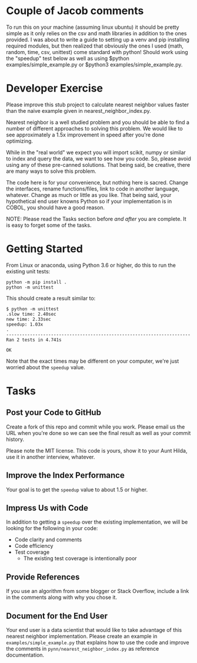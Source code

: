 # Couple of Jacob comments
To run this on your machine (assuming linux ubuntu) it should be pretty simple as it only relies on the csv and math libraries in addition to the ones provided.
I was about to write a guide to setting up a venv and pip installing required modules, but then realized that obviously the ones I used (math, random, time, csv, unittest)
come standard with python! Should work using the "speedup" test below as well as using $python examples/simple_example.py or $python3 examples/simple_example.py.


# Developer Exercise

Please improve this stub project to calculate nearest neighbor values faster
than the naive example given in nearest_neighbor_index.py.

Nearest neighbor is a well studied problem and you should be able to find a
number of different approaches to solving this problem. We would like to see
approximately a 1.5x improvement in speed after you're done optimizing.

While in the "real world" we expect you will import scikit, numpy or similar to
index and query the data, we want to see how you code. So, please avoid using
any of these pre-canned solutions. That being said, be creative, there are many
ways to solve this problem.

The code here is for your convenience, but nothing here is sacred. Change the
interfaces, rename functions/files, link to code in another language, whatever.
Change as much or little as you like. That being said, your hypothetical end
user knowns Python so if your implementation is in COBOL, you should have a good
reason.

NOTE: Please read the Tasks section before _and after_ you are complete. It is
easy to forget some of the tasks.

# Getting Started

From Linux or anaconda, using Python 3.6 or higher, do this to run the existing
unit tests:

```
python -m pip install .
python -m unittest
```

This should create a result similar to:

```
$ python -m unittest
.slow time: 2.40sec
new time: 2.33sec
speedup: 1.03x
.
----------------------------------------------------------------------
Ran 2 tests in 4.741s

OK
```

Note that the exact times may be different on your computer, we're just worried
about the `speedup` value.

# Tasks

## Post your Code to GitHub

Create a fork of this repo and commit while you work. Please email us the URL
when you're done so we can see the final result as well as your commit history.

Please note the MIT license. This code is yours, show it to your Aunt Hilda, use 
it in another interview, whatever.

## Improve the Index Performance

Your goal is to get the `speedup` value to about 1.5 or higher.

## Impress Us with Code

In addition to getting a `speedup` over the existing implementation, we will be
looking for the following in your code:

* Code clarity and comments
* Code efficiency
* Test coverage
  - The existing test coverage is intentionally poor

## Provide References

If you use an algorithm from some blogger or Stack Overflow, include a link in
the comments along with why you chose it.

## Document for the End User

Your end user is a data scientist that would like to take advantage of this
nearest neighbor implementation. Please create an example in 
`examples/simple_example.py` that explains how to use the code and improve the
comments in `pynn/nearest_neighbor_index.py` as reference documentation.
